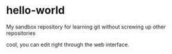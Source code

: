 # hello-world
My sandbox repository for learning git without screwing up other repositories

cool, you can edit right through the web interface. 

